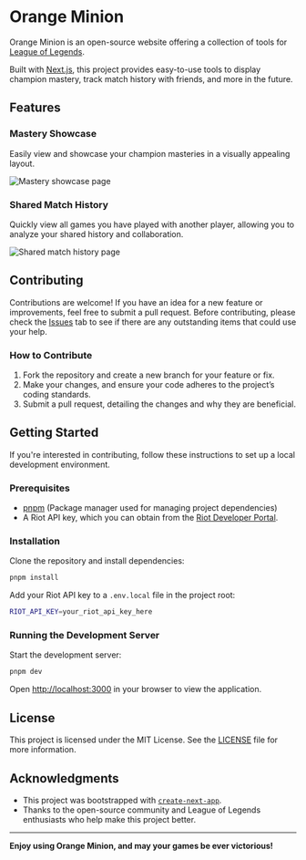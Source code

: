 # Orange Minion

Orange Minion is an open-source website offering a collection of tools for [League of Legends](https://www.leagueoflegends.com).

Built with [Next.js](https://nextjs.org), this project provides easy-to-use tools to display champion mastery, track match history with friends, and more in the future.

## Features

### Mastery Showcase
Easily view and showcase your champion masteries in a visually appealing layout.

![Mastery showcase page](./readmeAssets/masteryPage.png)

### Shared Match History
Quickly view all games you have played with another player, allowing you to analyze your shared history and collaboration.

![Shared match history page](./readmeAssets/commonGamesPage.png)

## Contributing

Contributions are welcome! If you have an idea for a new feature or improvements, feel free to submit a pull request. Before contributing, please check the [Issues](https://github.com/kloczewiak/orange-minion/issues) tab to see if there are any outstanding items that could use your help.

### How to Contribute
1. Fork the repository and create a new branch for your feature or fix.
2. Make your changes, and ensure your code adheres to the project’s coding standards.
3. Submit a pull request, detailing the changes and why they are beneficial.

## Getting Started

If you're interested in contributing, follow these instructions to set up a local development environment.

### Prerequisites
- [pnpm](https://pnpm.io/) (Package manager used for managing project dependencies)
- A Riot API key, which you can obtain from the [Riot Developer Portal](https://developer.riotgames.com/).

### Installation
Clone the repository and install dependencies:

```bash
pnpm install
```

Add your Riot API key to a `.env.local` file in the project root:

```bash
RIOT_API_KEY=your_riot_api_key_here
```

### Running the Development Server
Start the development server:

```bash
pnpm dev
```

Open [http://localhost:3000](http://localhost:3000) in your browser to view the application.

## License

This project is licensed under the MIT License. See the [LICENSE](./LICENSE) file for more information.

## Acknowledgments

- This project was bootstrapped with [`create-next-app`](https://nextjs.org/docs/app/api-reference/cli/create-next-app).
- Thanks to the open-source community and League of Legends enthusiasts who help make this project better.

---

**Enjoy using Orange Minion, and may your games be ever victorious!**
